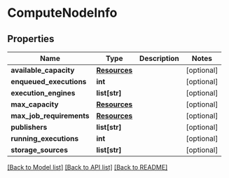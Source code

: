# ComputeNodeInfo

## Properties
Name | Type | Description | Notes
------------ | ------------- | ------------- | -------------
**available_capacity** | [**Resources**](Resources.md) |  | [optional] 
**enqueued_executions** | **int** |  | [optional] 
**execution_engines** | **list[str]** |  | [optional] 
**max_capacity** | [**Resources**](Resources.md) |  | [optional] 
**max_job_requirements** | [**Resources**](Resources.md) |  | [optional] 
**publishers** | **list[str]** |  | [optional] 
**running_executions** | **int** |  | [optional] 
**storage_sources** | **list[str]** |  | [optional] 

[[Back to Model list]](../README.md#documentation-for-models) [[Back to API list]](../README.md#documentation-for-api-endpoints) [[Back to README]](../README.md)

